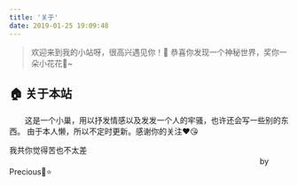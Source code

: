 ```yaml
---
title: '关于'
date: 2019-01-25 19:09:48
---
```

> 欢迎来到我的小站呀，很高兴遇见你！🤝
恭喜你发现一个神秘世界，奖你一朵小花花🌼~

## 🏠 关于本站

  这是一个小巢，用以抒发情感以及发发一个人的牢骚，也许还会写一些别的东西。
由于本人懒，所以不定时更新。感谢你的关注❤😘

我共你觉得苦也不太差
　　
　　　　　　　　　　　　　　　　　　　　　　　　　　　　　　by Precious🌙⭐